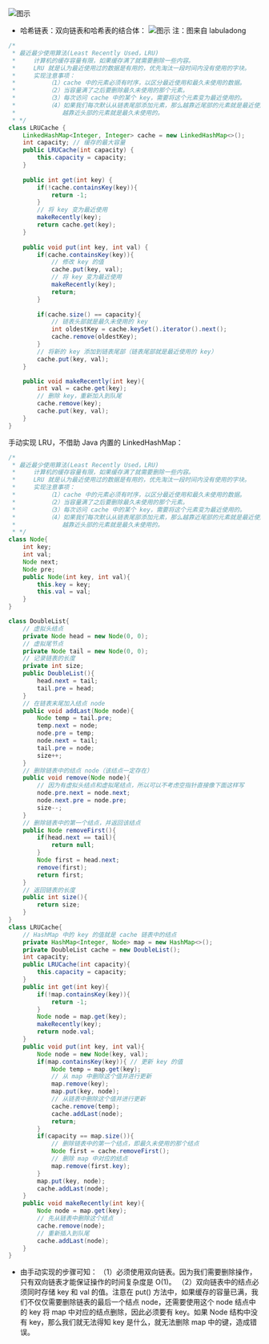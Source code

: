 

![图示](https://img-blog.csdnimg.cn/757136787ee948eba8c54327de3df8da.png?x-oss-process=image/watermark,type_ZHJvaWRzYW5zZmFsbGJhY2s,shadow_50,text_Q1NETiBA5bSU5rOi5rOi5ZWK,size_18,color_FFFFFF,t_70,g_se,x_16)
* 哈希链表：双向链表和哈希表的结合体：
![图示](https://img-blog.csdnimg.cn/c2d1fd94671b48ef98dfd1c11b46838c.jpg?x-oss-process=image/watermark,type_ZHJvaWRzYW5zZmFsbGJhY2s,shadow_50,text_Q1NETiBA5bSU5rOi5rOi5ZWK,size_15,color_FFFFFF,t_70,g_se,x_16)
注：图来自 labuladong
```java
/*
 * 最近最少使用算法(Least Recently Used，LRU)
 *     计算机的缓存容量有限，如果缓存满了就需要删除一些内容。
 *     LRU 就是认为最近使用过的数据是有用的，优先淘汰一段时间内没有使用的字块。
 *     实现注意事项：
 *         （1）cache 中的元素必须有时序，以区分最近使用和最久未使用的数据。
 *         （2）当容量满了之后要删除最久未使用的那个元素。
 *         （3）每次访问 cache 中的某个 key，需要将这个元素变为最近使用的。
 *         （4）如果我们每次默认从链表尾部添加元素，那么越靠近尾部的元素就是最近使用的，
 *             越靠近头部的元素就是最久未使用的。
 * */
class LRUCache {
    LinkedHashMap<Integer, Integer> cache = new LinkedHashMap<>();
    int capacity; // 缓存的最大容量
    public LRUCache(int capacity) {
        this.capacity = capacity;
    }
    
    public int get(int key) {
        if(!cache.containsKey(key)){
            return -1;
        }
        // 将 key 变为最近使用
        makeRecently(key);
        return cache.get(key);
    }
    
    public void put(int key, int val) {
        if(cache.containsKey(key)){
            // 修改 key 的值
            cache.put(key, val);
            // 将 key 变为最近使用
            makeRecently(key);
            return;
        }
            
        if(cache.size() == capacity){
            // 链表头部就是最久未使用的 key
            int oldestKey = cache.keySet().iterator().next();
            cache.remove(oldestKey);
        }
        // 将新的 key 添加到链表尾部（链表尾部就是最近使用的 key）
        cache.put(key, val);      
    }

    public void makeRecently(int key){
        int val = cache.get(key);
        // 删除 key，重新加入到队尾
        cache.remove(key);
        cache.put(key, val);
    }
}
```
手动实现 LRU，不借助 Java 内置的 LinkedHashMap：
```java
/*
 * 最近最少使用算法(Least Recently Used，LRU)
 *     计算机的缓存容量有限，如果缓存满了就需要删除一些内容。
 *     LRU 就是认为最近使用过的数据是有用的，优先淘汰一段时间内没有使用的字块。
 *     实现注意事项：
 *         （1）cache 中的元素必须有时序，以区分最近使用和最久未使用的数据。
 *         （2）当容量满了之后要删除最久未使用的那个元素。
 *         （3）每次访问 cache 中的某个 key，需要将这个元素变为最近使用的。
 *         （4）如果我们每次默认从链表尾部添加元素，那么越靠近尾部的元素就是最近使用的，
 *             越靠近头部的元素就是最久未使用的。
 * */
class Node{
    int key;
    int val;
    Node next;
    Node pre;
    public Node(int key, int val){
        this.key = key;
        this.val = val;
    }
}

class DoubleList{
    // 虚拟头结点
    private Node head = new Node(0, 0);
    // 虚拟尾节点
    private Node tail = new Node(0, 0);
    // 记录链表的长度
    private int size;
    public DoubleList(){
        head.next = tail;
        tail.pre = head;
    }
    // 在链表末尾加入结点 node
    public void addLast(Node node){
        Node temp = tail.pre;
        temp.next = node;
        node.pre = temp;
        node.next = tail;
        tail.pre = node;
        size++;
    }
    // 删除链表中的结点 node（该结点一定存在）
    public void remove(Node node){
        // 因为有虚拟头结点和虚拟尾结点，所以可以不考虑空指针直接像下面这样写
        node.pre.next = node.next;
        node.next.pre = node.pre;
        size--;
    }
    // 删除链表中的第一个结点，并返回该结点
    public Node removeFirst(){
        if(head.next == tail){
            return null;
        }
        Node first = head.next;
        remove(first);
        return first;
    }
    // 返回链表的长度
    public int size(){
        return size;
    }
}
class LRUCache{
    // HashMap 中的 key 的值就是 cache 链表中的结点
    private HashMap<Integer, Node> map = new HashMap<>();
    private DoubleList cache = new DoubleList();
    int capacity;
    public LRUCache(int capacity){
        this.capacity = capacity;
    }
    public int get(int key){
        if(!map.containsKey(key)){
            return -1;
        }
        Node node = map.get(key);
        makeRecently(key);
        return node.val;
    }
    public void put(int key, int val){
        Node node = new Node(key, val);
        if(map.containsKey(key)){ // 更新 key 的值
            Node temp = map.get(key);
            // 从 map 中删除这个值并进行更新
            map.remove(key);
            map.put(key, node);
            // 从链表中删除这个值并进行更新
            cache.remove(temp);
            cache.addLast(node);
            return;
        }
        if(capacity == map.size()){
            // 删除链表中的第一个结点，即最久未使用的那个结点
            Node first = cache.removeFirst();
            // 删除 map 中对应的结点
            map.remove(first.key);
        }
        map.put(key, node);
        cache.addLast(node);
    }
    public void makeRecently(int key){
        Node node = map.get(key);
        // 先从链表中删除这个结点
        cache.remove(node);
        // 重新插入到队尾
        cache.addLast(node);
    }
}
```
* 由手动实现的步骤可知：
（1）必须使用双向链表。因为我们需要删除操作，只有双向链表才能保证操作的时间复杂度是 O(1)。
（2）双向链表中的结点必须同时存储 key 和 val 的值。注意在 put() 方法中，如果缓存的容量已满，我们不仅仅需要删除链表的最后一个结点 node，还需要使用这个 node 结点中的 key 将 map 中对应的结点删除，因此必须要有 key。如果 Node 结构中没有 key，那么我们就无法得知 key 是什么，就无法删除 map 中的键，造成错误。